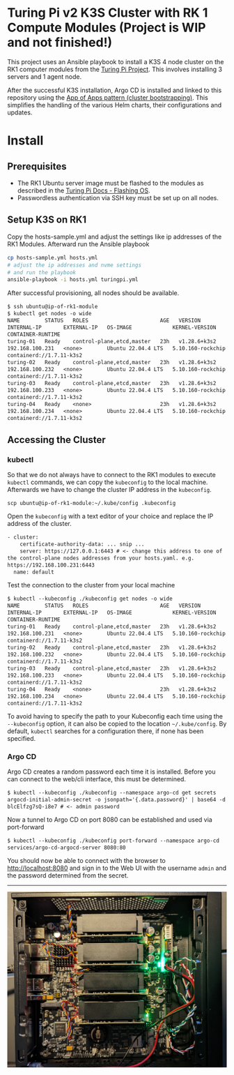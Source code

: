 # Turing Pi v2 K3S Cluster with RK 1 Compute Modules (Project is WIP and not finished!)
This project uses an Ansible playbook to install a K3S 4 node cluster on the RK1 computer modules from the [Turing Pi Project](https://turingpi.com/).
This involves installing 3 servers and 1 agent node.

After the successful K3S installation, Argo CD is installed and linked to this repository using the [App of Apps pattern (cluster bootstrapping)](https://argo-cd.readthedocs.io/en/stable/operator-manual/cluster-bootstrapping/).
This simplifies the handling of the various Helm charts, their configurations and updates.

# Install
## Prerequisites
* The RK1 Ubuntu server image must be flashed to the modules as described in the [Turing Pi Docs - Flashing OS](https://docs.turingpi.com/docs/turing-rk1-flashing-os).
* Passwordless authentication via SSH key must be set up on all nodes.

## Setup K3S on RK1
Copy the hosts-sample.yml and adjust the settings like ip addresses of the RK1 Modules. Afterward run the Ansible playbook
```bash
cp hosts-sample.yml hosts.yml
# adjust the ip addresses and nvme settings
# and run the playbook
ansible-playbook -i hosts.yml turingpi.yml
```
After successful provisioning, all nodes should be available.
```
$ ssh ubuntu@ip-of-rk1-module
$ kubectl get nodes -o wide
NAME        STATUS   ROLES                       AGE   VERSION        INTERNAL-IP       EXTERNAL-IP   OS-IMAGE             KERNEL-VERSION      CONTAINER-RUNTIME
turing-01   Ready    control-plane,etcd,master   23h   v1.28.6+k3s2   192.168.100.231   <none>        Ubuntu 22.04.4 LTS   5.10.160-rockchip   containerd://1.7.11-k3s2
turing-02   Ready    control-plane,etcd,master   23h   v1.28.6+k3s2   192.168.100.232   <none>        Ubuntu 22.04.4 LTS   5.10.160-rockchip   containerd://1.7.11-k3s2
turing-03   Ready    control-plane,etcd,master   23h   v1.28.6+k3s2   192.168.100.233   <none>        Ubuntu 22.04.4 LTS   5.10.160-rockchip   containerd://1.7.11-k3s2
turing-04   Ready    <none>                      23h   v1.28.6+k3s2   192.168.100.234   <none>        Ubuntu 22.04.4 LTS   5.10.160-rockchip   containerd://1.7.11-k3s2
```
## Accessing the Cluster

### kubectl
So that we do not always have to connect to the RK1 modules to execute `kubectl` commands, we can copy the `kubeconfig` to the local machine.
Afterwards we have to change the cluster IP address in the `kubeconfig`.

```
scp ubuntu@ip-of-rk1-module:~/.kube/config .kubeconfig
```

Open the `kubeconfig` with a text editor of your choice and replace the IP address of the cluster.
```
- cluster:
    certificate-authority-data: ... snip ...
    server: https://127.0.0.1:6443 # <- change this address to one of the control-plane nodes addresses from your hosts.yaml. e.g. https://192.168.100.231:6443
  name: default
```

Test the connection to the cluster from your local machine
```
$ kubectl --kubeconfig ./kubeconfig get nodes -o wide
NAME        STATUS   ROLES                       AGE   VERSION        INTERNAL-IP       EXTERNAL-IP   OS-IMAGE             KERNEL-VERSION      CONTAINER-RUNTIME
turing-01   Ready    control-plane,etcd,master   23h   v1.28.6+k3s2   192.168.100.231   <none>        Ubuntu 22.04.4 LTS   5.10.160-rockchip   containerd://1.7.11-k3s2
turing-02   Ready    control-plane,etcd,master   23h   v1.28.6+k3s2   192.168.100.232   <none>        Ubuntu 22.04.4 LTS   5.10.160-rockchip   containerd://1.7.11-k3s2
turing-03   Ready    control-plane,etcd,master   23h   v1.28.6+k3s2   192.168.100.233   <none>        Ubuntu 22.04.4 LTS   5.10.160-rockchip   containerd://1.7.11-k3s2
turing-04   Ready    <none>                      23h   v1.28.6+k3s2   192.168.100.234   <none>        Ubuntu 22.04.4 LTS   5.10.160-rockchip   containerd://1.7.11-k3s2
```
To avoid having to specify the path to your Kubeconfig each time using the `--kubeconfig` option, it can also be copied
to the location `~/.kube/config`. By default, `kubectl` searches for a configuration there, if none has been specified.

### Argo CD
Argo CD creates a random password each time it is installed. Before you can connect to the web/cli interface, this must be determined.
``` 
$ kubectl --kubeconfig ./kubeconfig --namespace argo-cd get secrets argocd-initial-admin-secret -o jsonpath='{.data.password}' | base64 -d
blcElfzg7sQ-i8e7 # <- admin password
```
Now a tunnel to Argo CD on port 8080 can be established and used via port-forward
```
$ kubectl --kubeconfig ./kubeconfig port-forward --namespace argo-cd services/argo-cd-argocd-server 8080:80
```
You should now be able to connect with the browser to [http://localhost:8080](http://localhost:8080) and sign in to the Web UI with the username `admin`
and the password determined from the secret.


---

![title](docs/turing.jpg)
